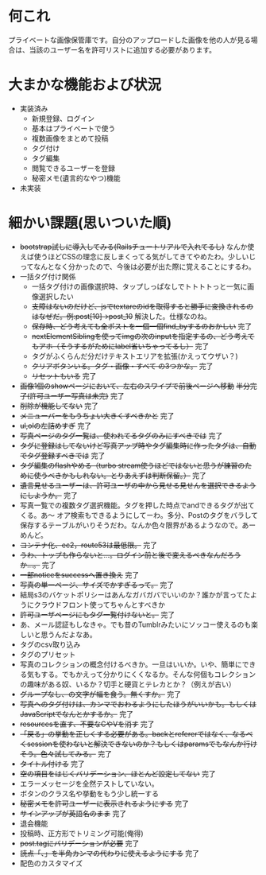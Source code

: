 # 何これ
プライベートな画像保管庫です。自分のアップロードした画像を他の人が見る場合は、当該のユーザー名を許可リストに追加する必要があります。

# 大まかな機能および状況
- 実装済み
  - 新規登録、ログイン
  - 基本はプライベートで使う
  - 複数画像をまとめて投稿
  - タグ付け
  - タグ編集
  - 閲覧できるユーザーを登録
  - 秘密メモ(遺言的なやつ)機能
- 未実装

# 細かい課題(思いついた順)
- ~~bootstrap試しに導入してみる(Railsチュートリアルで入れてるし)~~ なんか使えば使うほどCSSの理念に反しまくってる気がしてきてやめたわ。少しいじってなんとなく分かったので、今後は必要が出た際に覚えることにするわ。
- 一括タグ付け関係
  - 一括タグ付けの画像選択時、タップしっぱなしでトトトトっと一気に画像選択したい
  - ~~支障はないのだけど、jsでtextareのidを取得すると勝手に変換されるのはなぜだ。例:post[10]→post_10~~ 解決した。仕様なのね。
  - ~~保存時、どう考えても全ポストを一個一個find_byするのおかしい~~ 完了
  - ~~nextElementSiblingを使ってimgの次のinputを指定するの、どう考えてもアホ（そうするがためにlabel省いちゃってるし）~~ 完了
  - タグがふくらんだ分だけテキストエリアを拡張(かえってウザい？)
  - ~~クリアボタンいる。タグ・画像・すべて の3つかな。~~ 完了
  - ~~リセットもいる~~ 完了
- ~~画像1個のshowページにおいて、左右のスワイプで前後ページへ移動~~ ~~半分完了(許可ユーザー写真は未完)~~ 完了
- ~~削除が機能してない~~ 完了
- ~~メニューバーをもうちょい大きくすべきかと~~ 完了
- ~~ul,olの左詰めすぎ~~ 完了
- ~~写真ページのタグ一覧は、使われてるタグのみにすべきでは~~ 完了
- ~~タグに登録はしてないけど写真アップ時やタグ編集時に作ったタグは、自動でタグ登録すべきでは~~ 完了
- ~~タグ編集のflashやめる（turbo stream使うほどではないと思うが練習のために使うべきかもしれない。とりあえずは判断保留。）~~ 完了
- ~~遺言見せるユーザーは、許可ユーザの中から見せる見せんを選択できるようにしようか。~~ 完了
- 写真一覧での複数タグ選択機能。タグを押した時点でandできるタグが出てくる。あ〜 オア検索もできるようにしてーわ。多分、Postのタグをバラして保存するテーブルがいりそうだわ。なんか色々限界があるようなので。あーめんど。
- ~~コンテナ化、ec2，route53は最低限。~~ 完了
- ~~うわ、トップも作らないと…。ログイン前と後で変えるべきなんだろうか…。~~ 完了
- ~~一部noticeをsuccessへ置き換え~~ 完了
- ~~写真の単一ページ、サイズでかすぎるって。~~ 完了
- 結局s3のバケットポリシーはあんなガバガバでいいのか？誰かが言ってたようにクラウドフロント使ってちゃんとすべきか
- ~~許可ユーザページにもタグ一覧付けないと。~~ 完了
- あ、メール認証もしなきゃ。でも昔のTumblrみたいにソッコー使えるのも楽しいと思うんだよなあ。
- タグのcsv取り込み
- タグのプリセット
- 写真のコレクションの概念付けるべきか。一旦はいいか。いや、簡単にできる気もする。でもかえって分かりにくくなるか。そんな何個もコレクションの趣味がある奴、いるか？切手と硬貨とテレカとか？（例えが古い）
- ~~グループなし、の文字が幅を食う。無くすか。~~ 完了
- ~~写真へのタグ付けは、カンマでおわるようにしたほうがいいかも。もしくはJavaScriptでなんとかするか。~~ 完了
- ~~resourcesを直す、不要なCやVを消す~~ 完了
- ~~「戻る」の挙動を正しくする必要がある。backとrefererではなく、なるべくsessionを使わないと解決できないのか？もしくはparamsでもなんか行けそう。色々試してみる。~~ 完了
- ~~タイトル付ける~~ 完了
- ~~空の項目をはじくバリデーション、ほとんど設定してない~~ 完了
- エラーメッセージを全然テストしていない。
- ボタンのクラス名や挙動をもう少し統一する
- ~~秘密メモを許可ユーザーに表示されるようにする~~ 完了
- ~~サインアップが英語名のまま~~ 完了
- 退会機能
- 投稿時、正方形でトリミング可能(俺得)
- ~~post.tagにバリデーションが必要~~ 完了
- ~~読点「、」を半角カンマの代わりに使えるようにする~~ 完了
- 配色のカスタマイズ